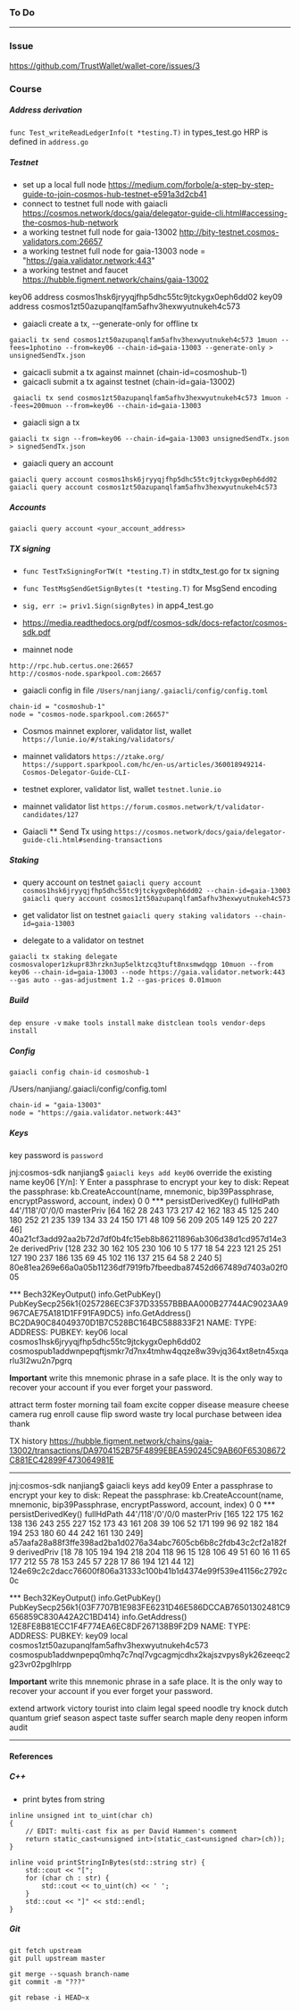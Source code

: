 ### To Do 

---

### Issue
https://github.com/TrustWallet/wallet-core/issues/3

### Course

##### Address derivation
`func Test_writeReadLedgerInfo(t *testing.T)` in types_test.go
HRP is defined in `address.go`

##### Testnet
* set up a local full node 
  https://medium.com/forbole/a-step-by-step-guide-to-join-cosmos-hub-testnet-e591a3d2cb41
* connect to testnet full node with gaiacli
  https://cosmos.network/docs/gaia/delegator-guide-cli.html#accessing-the-cosmos-hub-network
* a working testnet full node for gaia-13002
  http://bity-testnet.cosmos-validators.com:26657
* a working testnet full node for gaia-13003
  node = "https://gaia.validator.network:443"
* a working testnet and faucet 
  https://hubble.figment.network/chains/gaia-13002
 
key06 address cosmos1hsk6jryyqjfhp5dhc55tc9jtckygx0eph6dd02
key09 address cosmos1zt50azupanqlfam5afhv3hexwyutnukeh4c573

* gaiacli create a tx, --generate-only for offline tx
```
gaiacli tx send cosmos1zt50azupanqlfam5afhv3hexwyutnukeh4c573 1muon --fees=1photino --from=key06 --chain-id=gaia-13003 --generate-only > unsignedSendTx.json
```

* gaicacli submit a tx against mainnet (chain-id=cosmoshub-1)
* gaicacli submit a tx against testnet (chain-id=gaia-13002)
```
 gaiacli tx send cosmos1zt50azupanqlfam5afhv3hexwyutnukeh4c573 1muon --fees=200muon --from=key06 --chain-id=gaia-13003
```

* gaiacli sign a tx
```
gaiacli tx sign --from=key06 --chain-id=gaia-13003 unsignedSendTx.json > signedSendTx.json
```

* gaiacli query an account
```
gaiacli query account cosmos1hsk6jryyqjfhp5dhc55tc9jtckygx0eph6dd02
gaiacli query account cosmos1zt50azupanqlfam5afhv3hexwyutnukeh4c573
```

##### Accounts
`gaiacli query account <your_account_address>`

##### TX signing
* `func TestTxSigningForTW(t *testing.T)` in stdtx_test.go for tx signing
* `func TestMsgSendGetSignBytes(t *testing.T)` for MsgSend encoding

* `sig, err := priv1.Sign(signBytes)` in app4_test.go
* https://media.readthedocs.org/pdf/cosmos-sdk/docs-refactor/cosmos-sdk.pdf

* mainnet node 
```
http://rpc.hub.certus.one:26657
http://cosmos-node.sparkpool.com:26657
```

* gaiacli config in file `/Users/nanjiang/.gaiacli/config/config.toml`
```
chain-id = "cosmoshub-1"
node = "cosmos-node.sparkpool.com:26657"
```

* Cosmos mainnet explorer, validator list, wallet
`https://lunie.io/#/staking/validators/`

* mainnet validators
`https://ztake.org/`
`https://support.sparkpool.com/hc/en-us/articles/360018949214-Cosmos-Delegator-Guide-CLI-`

* testnet explorer, validator list, wallet
`testnet.lunie.io`

* mainnet validator list
`https://forum.cosmos.network/t/validator-candidates/127`

* Gaiacli
** Send Tx using
   `https://cosmos.network/docs/gaia/delegator-guide-cli.html#sending-transactions`

##### Staking
* query account on testnet
  `gaiacli query account cosmos1hsk6jryyqjfhp5dhc55tc9jtckygx0eph6dd02 --chain-id=gaia-13003`
  `gaiacli query account cosmos1zt50azupanqlfam5afhv3hexwyutnukeh4c573`

* get validator list on testnet
  `gaiacli query staking validators --chain-id=gaia-13003`

* delegate to a validator on testnet 
```
gaiacli tx staking delegate cosmosvaloper1zkupr83hrzkn3up5elktzcq3tuft8nxsmwdqgp 10muon --from key06 --chain-id=gaia-13003 --node https://gaia.validator.network:443 --gas auto --gas-adjustment 1.2 --gas-prices 0.01muon
```

##### Build
`dep ensure -v`
`make tools install`
`make distclean tools vendor-deps install`

##### Config
`gaiacli config chain-id cosmoshub-1`

/Users/nanjiang/.gaiacli/config/config.toml

```
chain-id = "gaia-13003"
node = "https://gaia.validator.network:443"
```

##### Keys
key password is `password`

jnj:cosmos-sdk nanjiang$ `gaiacli keys add key06`
override the existing name key06 [Y/n]: Y
Enter a passphrase to encrypt your key to disk:
Repeat the passphrase:
kb.CreateAccount(name, mnemonic, bip39Passphrase, encryptPassword, account, index)
0
0
*** persistDerivedKey()
fullHdPath
44'/118'/0'/0/0
masterPriv
[64 162 28 243 173 217 42 162 183 45 125 240 180 252 21 235 139 134 33 24 150 171 48 109 56 209 205 149 125 20 227 46]
40a21cf3add92aa2b72d7df0b4fc15eb8b86211896ab306d38d1cd957d14e32e
derivedPriv
[128 232 30 162 105 230 106 10 5 177 18 54 223 121 25 251 127 190 237 186 135 69 45 102 116 137 215 64 58 2 240 5]
80e81ea269e66a0a05b11236df7919fb7fbeedba87452d667489d7403a02f005

*** Bech32KeyOutput()
info.GetPubKey() 
PubKeySecp256k1{0257286EC3F37D33557BBBAA000B27744AC9023AA9967CAE75A181D1FF91FA9DC5}
info.GetAddress()
BC2DA90C84049370D1B7C528BC164BC588833F21
NAME:   TYPE:   ADDRESS:                    PUBKEY:
key06   local   cosmos1hsk6jryyqjfhp5dhc55tc9jtckygx0eph6dd02   cosmospub1addwnpepqftjsmkr7d7nx4tmhw4qqze8w39vjq364xt8etn45xqarlu3l2wu2n7pgrq

**Important** write this mnemonic phrase in a safe place.
It is the only way to recover your account if you ever forget your password.

attract term foster morning tail foam excite copper disease measure cheese camera rug enroll cause flip sword waste try local purchase between idea thank

TX history
https://hubble.figment.network/chains/gaia-13002/transactions/DA9704152B75F4899EBEA590245C9AB60F65308672C881EC42899F473064981E

---

jnj:cosmos-sdk nanjiang$ gaiacli keys add key09
Enter a passphrase to encrypt your key to disk:
Repeat the passphrase:
kb.CreateAccount(name, mnemonic, bip39Passphrase, encryptPassword, account, index)
0
0
*** persistDerivedKey()
fullHdPath
44'/118'/0'/0/0
masterPriv
[165 122 175 162 138 136 243 255 227 152 173 43 161 208 39 106 52 171 199 96 92 182 184 194 253 180 60 44 242 161 130 249]
a57aafa28a88f3ffe398ad2ba1d0276a34abc7605cb6b8c2fdb43c2cf2a182f9
derivedPriv
[18 78 105 194 194 218 204 118 96 15 128 106 49 51 60 16 11 65 177 212 55 78 153 245 57 228 17 86 194 121 44 12]
124e69c2c2dacc76600f806a31333c100b41b1d4374e99f539e41156c2792c0c

*** Bech32KeyOutput()
info.GetPubKey() 
PubKeySecp256k1{03F7707B1E983FE6231D46E586DCCAB76501302481C9656859C830A42A2C1BD414}
info.GetAddress()
12E8FE8B81ECC1F4F774EA6EC8DF267138B9F2D9
NAME:   TYPE:   ADDRESS:                    PUBKEY:
key09   local   cosmos1zt50azupanqlfam5afhv3hexwyutnukeh4c573   cosmospub1addwnpepq0mhq7c7nql7vgcagmjcdhx2kajszvpys8yk26zeeqc2g23vr02pglhlrpp

**Important** write this mnemonic phrase in a safe place.
It is the only way to recover your account if you ever forget your password.

extend artwork victory tourist into claim legal speed noodle try knock dutch quantum grief season aspect taste suffer search maple deny reopen inform audit

---

#### References

##### C++
* print bytes from string
```
inline unsigned int to_uint(char ch)
{
    // EDIT: multi-cast fix as per David Hammen's comment
    return static_cast<unsigned int>(static_cast<unsigned char>(ch));
}

inline void printStringInBytes(std::string str) {
    std::cout << "[";
    for (char ch : str) {
        std::cout << to_uint(ch) << ' '; 
    }
    std::cout << "]" << std::endl;
}
```

##### Git
```
git fetch upstream
git pull upstream master
```

```
git merge --squash branch-name
git commit -m "???"
```

```
git rebase -i HEAD~x
```
